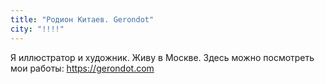```yaml
---
title: "Родион Китаев. Gerondot"
city: "!!!!"
---
```


Я иллюстратор и художник. Живу в Москве. Здесь можно посмотреть мои работы: https://gerondot.com 

